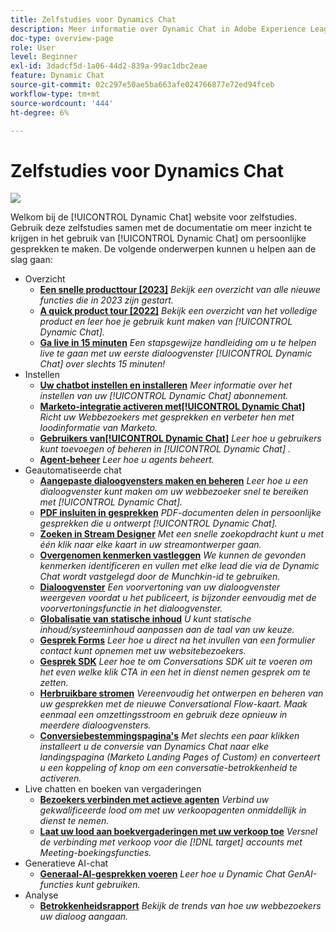 ```yaml
---
title: Zelfstudies voor Dynamics Chat
description: Meer informatie over Dynamic Chat in Adobe Experience League. Gebruik deze tutorials samen met de documentatie om meer inzicht te krijgen in het gebruik van Dynamic Chat om gepersonaliseerde gesprekken te maken.
doc-type: overview-page
role: User
level: Beginner
exl-id: 3dadcf5d-1a06-44d2-839a-99ac1dbc2eae
feature: Dynamic Chat
source-git-commit: 02c297e50ae5ba663afe024766877e72ed94fceb
workflow-type: tm+mt
source-wordcount: '444'
ht-degree: 6%

---
```


# Zelfstudies voor Dynamics Chat

![](assets/dynamic-chat-header.png)

Welkom bij de [!UICONTROL Dynamic Chat]  website voor zelfstudies. Gebruik deze zelfstudies samen met de documentatie om meer inzicht te krijgen in het gebruik van [!UICONTROL Dynamic Chat]  om persoonlijke gesprekken te maken. De volgende onderwerpen kunnen u helpen aan de slag gaan:

* Overzicht
   * **[Een snelle producttour [2023]](product-tour.md)**
     *Bekijk een overzicht van alle nieuwe functies die in 2023 zijn gestart.*
   * **[A quick product tour [2022]](product-tour.md)**
     *Bekijk een overzicht van het volledige product en leer hoe je gebruik kunt maken van [!UICONTROL Dynamic Chat].*
   * **[Ga live in 15 minuten](go-live-in-15-minutes.md)**
     *Een stapsgewijze handleiding om u te helpen live te gaan met uw eerste dialoogvenster [!UICONTROL Dynamic Chat]  over slechts 15 minuten!*
* Instellen
   * **[Uw chatbot instellen en installeren](setup.md)**
     *Meer informatie over het instellen van uw [!UICONTROL Dynamic Chat]  abonnement.*
   * **[Marketo-integratie activeren met[!UICONTROL Dynamic Chat]](marketo-integration.md)**
     *Richt uw Webbezoekers met gesprekken en verbeter hen met loodinformatie van Marketo.*
   * **[Gebruikers van[!UICONTROL Dynamic Chat]](user-management.md)**
     *Leer hoe u gebruikers kunt toevoegen of beheren in [!UICONTROL Dynamic Chat] .*
   * **[Agent-beheer](agent-management.md)**
     *Leer hoe u agents beheert.*
* Geautomatiseerde chat
   * **[Aangepaste dialoogvensters maken en beheren](dialogue-management.md)**
     *Leer hoe u een dialoogvenster kunt maken om uw webbezoeker snel te bereiken met [!UICONTROL Dynamic Chat].*
   * **[PDF insluiten in gesprekken](document-cloud-integration.md)**
     *PDF-documenten delen in persoonlijke gesprekken die u ontwerpt [!UICONTROL Dynamic Chat].*
   * **[Zoeken in Stream Designer](search-in-stream-designer.md)**
     *Met een snelle zoekopdracht kunt u met één klik naar elke kaart in uw streamontwerper gaan.*
   * **[Overgenomen kenmerken vastleggen](capture-inferred-attributes.md)**
     *We kunnen de gevonden kenmerken identificeren en vullen met elke lead die via de Dynamic Chat wordt vastgelegd door de Munchkin-id te gebruiken.*
   * **[Dialoogvenster](dialogue-preview.md)**
     *Een voorvertoning van uw dialoogvenster weergeven voordat u het publiceert, is bijzonder eenvoudig met de voorvertoningsfunctie in het dialoogvenster.*
   * **[Globalisatie van statische inhoud](globalization-of-static-content.md)**
     *U kunt statische inhoud/systeeminhoud aanpassen aan de taal van uw keuze.*
   * **[Gesprek Forms](conversational-forms.md)**
     *Leer hoe u direct na het invullen van een formulier contact kunt opnemen met uw websitebezoekers.*
   * **[Gesprek SDK](conversations-sdk.md)**
     *Leer hoe te om Conversations SDK uit te voeren om het even welke klik CTA in een het in dienst nemen gesprek om te zetten.*
   * **[Herbruikbare stromen](reusable-flows.md)**
     *Vereenvoudig het ontwerpen en beheren van uw gesprekken met de nieuwe Conversational Flow-kaart. Maak eenmaal een omzettingsstroom en gebruik deze opnieuw in meerdere dialoogvensters.*
   * **[Conversiebestemmingspagina&#39;s](conversational-landing-pages.md)**
     *Met slechts een paar klikken installeert u de conversie van Dynamics Chat naar elke landingspagina (Marketo Landing Pages of Custom) en converteert u een koppeling of knop om een conversatie-betrokkenheid te activeren.*
* Live chatten en boeken van vergaderingen
   * **[Bezoekers verbinden met actieve agenten](connect-visitors-to-live-agents.md)**
     *Verbind uw gekwalificeerde lood om met uw verkoopagenten onmiddellijk in dienst te nemen.*
   * **[Laat uw lood aan boekvergaderingen met uw verkoop toe](meeting-booking.md)**
     *Versnel de verbinding met verkoop voor die [!DNL target] accounts met Meeting-boekingsfuncties.*
* Generatieve AI-chat
   * **[Generaal-AI-gesprekken voeren](gen-ai-features.md)**
     *Leer hoe u Dynamic Chat GenAI-functies kunt gebruiken.*
* Analyse
   * **[Betrokkenheidsrapport](engagement-report.md)**
     *Bekijk de trends van hoe uw webbezoekers uw dialoog aangaan.*
